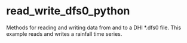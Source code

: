# read_write_dfs0_python
Methods for reading and writing data from and to a DHI *.dfs0 file. This example reads and writes a rainfall time series.
